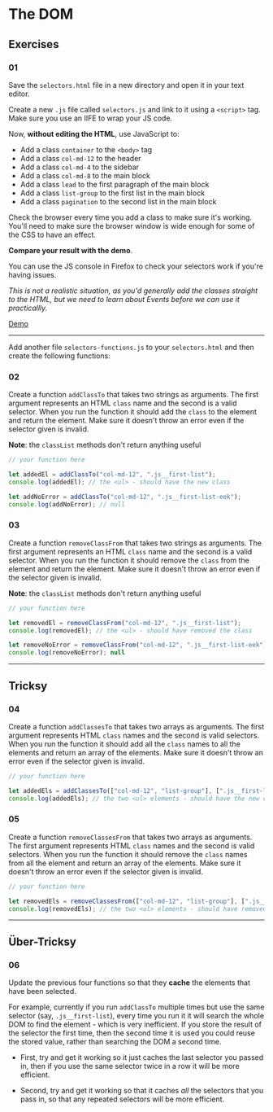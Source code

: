 # The DOM

## Exercises

### 01

Save the `selectors.html` file in a new directory and open it in your text editor.

Create a new `.js` file called `selectors.js` and link to it using a `<script>` tag. Make sure you use an IIFE to wrap your JS code.

Now, **without editing the HTML**, use JavaScript to:

- Add a class `container` to the `<body>` tag
- Add a class `col-md-12` to the header
- Add a class `col-md-4` to the sidebar
- Add a class `col-md-8` to the main block
- Add a class `lead` to the first paragraph of the main block
- Add a class `list-group` to the first list in the main block
- Add a class `pagination` to the second list in the main block

Check the browser every time you add a class to make sure it's working. You'll need to make sure the browser window is wide enough for some of the CSS to have an effect.

**Compare your result with the demo**.

You can use the JS console in Firefox to check your selectors work if you're having issues.

*This is not a realistic situation, as you'd generally add the classes straight to the HTML, but we need to learn about Events before we can use it practicallly.*

[Demo](https://develop-me.github.io/bootcamp--week-04--dom/exercises/01/01-dom/answers/selectors.html)

---

Add another file `selectors-functions.js` to your `selectors.html` and then create the following functions:

### 02

Create a function `addClassTo` that takes two strings as arguments. The first argument represents an HTML `class` name and the second is a valid selector. When you run the function it should add the `class` to the element and return the element. Make sure it doesn't throw an error even if the selector given is invalid.

**Note**: the `classList` methods don't return anything useful

```javascript
// your function here

let addedEl = addClassTo("col-md-12", ".js__first-list");
console.log(addedEl); // the <ul> - should have the new class

let addNoError = addClassTo("col-md-12", ".js__first-list-eek");
console.log(addNoError); // null
```

### 03

Create a function `removeClassFrom` that takes two strings as arguments. The first argument represents an HTML `class` name and the second is a valid selector. When you run the function it should remove the `class` from the element and return the element. Make sure it doesn't throw an error even if the selector given is invalid.

**Note**: the `classList` methods don't return anything useful

```javascript
// your function here

let removedEl = removeClassFrom("col-md-12", ".js__first-list");
console.log(removedEl); // the <ul> - should have removed the class

let removeNoError = removeClassFrom("col-md-12", ".js__first-list-eek");
console.log(removeNoError); null
```

---

## Tricksy

### 04

Create a function `addClassesTo` that takes two arrays as arguments. The first argument represents HTML `class` names and the second is valid selectors. When you run the function it should add all the `class` names to all the elements and return an array of the elements. Make sure it doesn't throw an error even if the selector given is invalid.


```javascript
// your function here

let addedEls = addClassesTo(["col-md-12", "list-group"], [".js__first-list", ".js__second-list"]);
console.log(addedEls); // the two <ul> elements - should have the new classes
```

### 05

Create a function `removeClassesFrom` that takes two arrays as arguments. The first argument represents HTML `class` names and the second is valid selectors. When you run the function it should remove the `class` names from all the element and return an array of the elements. Make sure it doesn't throw an error even if the selector given is invalid.

```javascript
// your function here

let removedEls = removeClassesFrom(["col-md-12", "list-group"], [".js__first-list", ".js__second-list"]);
console.log(removedEls); // the two <ul> elements - should have removed the classes
```

---

## Über-Tricksy

### 06

Update the previous four functions so that they **cache** the elements that have been selected.

For example, currently if you run `addClassTo` multiple times but use the same selector (say, `.js__first-list`), every time you run it it will search the whole DOM to find the element - which is very inefficient. If you store the result of the selector the first time, then the second time it is used you could reuse the stored value, rather than searching the DOM a second time.

- First, try and get it working so it just caches the last selector you passed in, then if you use the same selector twice in a row it will be more efficient.

- Second, try and get it working so that it caches *all* the selectors that you pass in, so that any repeated selectors will be more efficient.
